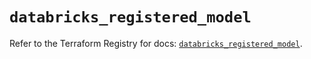 # `databricks_registered_model`

Refer to the Terraform Registry for docs: [`databricks_registered_model`](https://registry.terraform.io/providers/databricks/databricks/1.48.2/docs/resources/registered_model).
